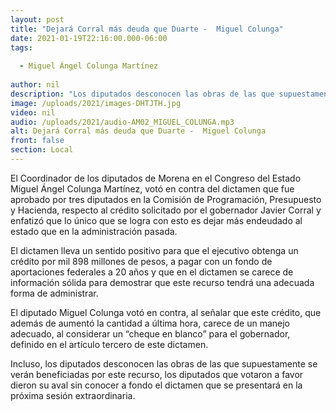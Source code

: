 ```yaml
---
layout: post
title: "Dejará Corral más deuda que Duarte -  Miguel Colunga"
date: 2021-01-19T22:16:00.000-06:00
tags:
  
  - Miguel Ángel Colunga Martínez
  
author: nil
description: "Los diputados desconocen las obras de las que supuestamente se verán beneficiadas por este recurso"
image: /uploads/2021/images-DHTJTH.jpg
video: nil
audio: /uploads/2021/audio-AM02_MIGUEL_COLUNGA.mp3
alt: Dejará Corral más deuda que Duarte -  Miguel Colunga
front: false
section: Local
---
```


El Coordinador de los diputados de Morena en el Congreso del Estado Miguel Ángel Colunga Martínez, votó en contra del dictamen que fue aprobado por tres diputados en la Comisión de Programación, Presupuesto y Hacienda, respecto al crédito solicitado por el gobernador Javier Corral y enfatizó que lo único que se logra con esto es dejar más endeudado al estado que en la administración pasada. 

El dictamen lleva un sentido positivo para que el ejecutivo obtenga un crédito por mil 898 millones de pesos, a pagar con un fondo de aportaciones federales a 20 años y que en el dictamen se carece de información sólida para demostrar que este recurso tendrá una adecuada forma de administrar.

El diputado Miguel Colunga votó en contra, al señalar que este crédito, que además de aumentó la cantidad a última hora, carece de un manejo adecuado, al considerar un “cheque en blanco” para el gobernador, definido en el artículo tercero de este dictamen.

Incluso, los diputados desconocen las obras de las que supuestamente se verán beneficiadas por este recurso, los diputados que votaron a favor dieron su aval sin conocer a fondo el dictamen que se presentará en la próxima sesión extraordinaria.